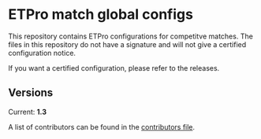 ETPro match global configs
==========================

This repository contains ETPro configurations for competitve matches. 
The files in this repository do not have a signature and will not give a certified configuration notice.

If you want a certified configuration, please refer to the releases.


Versions
--------

Current: **1.3**

A list of contributors can be found in the [contributors file](CONTRIBUTORS).
